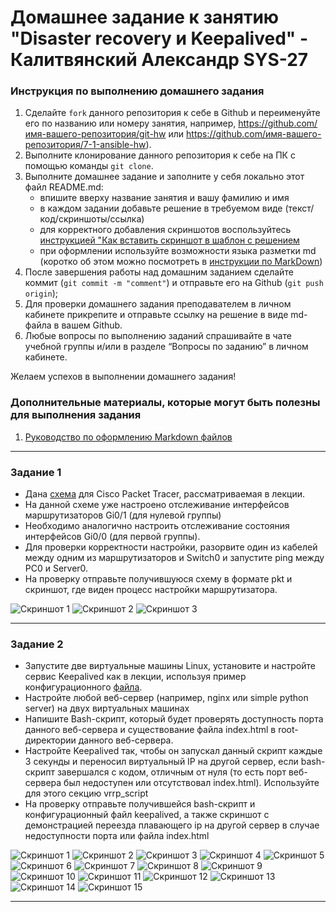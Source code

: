 # Домашнее задание к занятию "Disaster recovery и Keepalived" - Калитвянский Александр SYS-27


### Инструкция по выполнению домашнего задания

   1. Сделайте `fork` данного репозитория к себе в Github и переименуйте его по названию или номеру занятия, например, https://github.com/имя-вашего-репозитория/git-hw или  https://github.com/имя-вашего-репозитория/7-1-ansible-hw).
   2. Выполните клонирование данного репозитория к себе на ПК с помощью команды `git clone`.
   3. Выполните домашнее задание и заполните у себя локально этот файл README.md:
      - впишите вверху название занятия и вашу фамилию и имя
      - в каждом задании добавьте решение в требуемом виде (текст/код/скриншоты/ссылка)
      - для корректного добавления скриншотов воспользуйтесь [инструкцией "Как вставить скриншот в шаблон с решением](https://github.com/netology-code/sys-pattern-homework/blob/main/screen-instruction.md)
      - при оформлении используйте возможности языка разметки md (коротко об этом можно посмотреть в [инструкции  по MarkDown](https://github.com/netology-code/sys-pattern-homework/blob/main/md-instruction.md))
   4. После завершения работы над домашним заданием сделайте коммит (`git commit -m "comment"`) и отправьте его на Github (`git push origin`);
   5. Для проверки домашнего задания преподавателем в личном кабинете прикрепите и отправьте ссылку на решение в виде md-файла в вашем Github.
   6. Любые вопросы по выполнению заданий спрашивайте в чате учебной группы и/или в разделе “Вопросы по заданию” в личном кабинете.
   
Желаем успехов в выполнении домашнего задания!
   
### Дополнительные материалы, которые могут быть полезны для выполнения задания

1. [Руководство по оформлению Markdown файлов](https://gist.github.com/Jekins/2bf2d0638163f1294637#Code)

---

### Задание 1

- Дана [схема](1/hsrp_advanced.pkt) для Cisco Packet Tracer, рассматриваемая в лекции.
- На данной схеме уже настроено отслеживание интерфейсов маршрутизаторов Gi0/1 (для нулевой группы)
- Необходимо аналогично настроить отслеживание состояния интерфейсов Gi0/0 (для первой группы).
- Для проверки корректности настройки, разорвите один из кабелей между одним из маршрутизаторов и Switch0 и запустите ping между PC0 и Server0.
- На проверку отправьте получившуюся схему в формате pkt и скриншот, где виден процесс настройки маршрутизатора.
 
![Скриншот 1](https://github.com/akalitvyanskiy/disaster-recovery-keepalived/blob/main/img/11.png)
![Скриншот 2](https://github.com/akalitvyanskiy/disaster-recovery-keepalived/blob/main/img/12.png)
![Скриншот 3](https://github.com/akalitvyanskiy/disaster-recovery-keepalived/blob/main/img/13.png)

---

### Задание 2

- Запустите две виртуальные машины Linux, установите и настройте сервис Keepalived как в лекции, используя пример конфигурационного [файла](1/keepalived-simple.conf).
- Настройте любой веб-сервер (например, nginx или simple python server) на двух виртуальных машинах
- Напишите Bash-скрипт, который будет проверять доступность порта данного веб-сервера и существование файла index.html в root-директории данного веб-сервера.
- Настройте Keepalived так, чтобы он запускал данный скрипт каждые 3 секунды и переносил виртуальный IP на другой сервер, если bash-скрипт завершался с кодом, отличным от нуля (то есть порт веб-сервера был недоступен или отсутствовал index.html). Используйте для этого секцию vrrp_script
- На проверку отправьте получившейся bash-скрипт и конфигурационный файл keepalived, а также скриншот с демонстрацией переезда плавающего ip на другой сервер в случае недоступности порта или файла index.html

![Скриншот 1](https://github.com/akalitvyanskiy/disaster-recovery-keepalived/blob/main/img/21.png)
![Скриншот 2](https://github.com/akalitvyanskiy/disaster-recovery-keepalived/blob/main/img/22.png)
![Скриншот 3](https://github.com/akalitvyanskiy/disaster-recovery-keepalived/blob/main/img/23.png)
![Скриншот 4](https://github.com/akalitvyanskiy/disaster-recovery-keepalived/blob/main/img/24.png)
![Скриншот 5](https://github.com/akalitvyanskiy/disaster-recovery-keepalived/blob/main/img/25.png)
![Скриншот 6](https://github.com/akalitvyanskiy/disaster-recovery-keepalived/blob/main/img/26.png)
![Скриншот 7](https://github.com/akalitvyanskiy/disaster-recovery-keepalived/blob/main/img/27.png)
![Скриншот 8](https://github.com/akalitvyanskiy/disaster-recovery-keepalived/blob/main/img/28.png)
![Скриншот 9](https://github.com/akalitvyanskiy/disaster-recovery-keepalived/blob/main/img/29.png)
![Скриншот 10](https://github.com/akalitvyanskiy/disaster-recovery-keepalived/blob/main/img/291.png)
![Скриншот 11](https://github.com/akalitvyanskiy/disaster-recovery-keepalived/blob/main/img/292.png)
![Скриншот 12](https://github.com/akalitvyanskiy/disaster-recovery-keepalived/blob/main/img/293.png)
![Скриншот 13](https://github.com/akalitvyanskiy/disaster-recovery-keepalived/blob/main/img/294.png)
![Скриншот 14](https://github.com/akalitvyanskiy/disaster-recovery-keepalived/blob/main/img/295.png)
![Скриншот 15](https://github.com/akalitvyanskiy/disaster-recovery-keepalived/blob/main/img/296.png)

---

